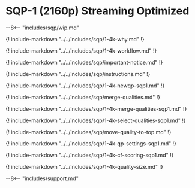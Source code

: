 # SQP-1 (2160p) Streaming Optimized

--8<-- "includes/sqp/wip.md"

{! include-markdown "../../includes/sqp/1-4k-why.md" !}

{! include-markdown "../../includes/sqp/1-4k-workflow.md" !}

{! include-markdown "../../includes/sqp/important-notice.md" !}

{! include-markdown "../../includes/sqp/instructions.md" !}

{! include-markdown "../../includes/sqp/1-4k-newqp-sqp1.md" !}

{! include-markdown "../../includes/sqp/merge-qualities.md" !}

{! include-markdown "../../includes/sqp/1-4k-merge-qualities-sqp1.md" !}

{! include-markdown "../../includes/sqp/1-4k-select-qualities-sqp1.md" !}

{! include-markdown "../../includes/sqp/move-quality-to-top.md" !}

{! include-markdown "../../includes/sqp/1-4k-qp-settings-sqp1.md" !}

{! include-markdown "../../includes/sqp/1-4k-cf-scoring-sqp1.md" !}

{! include-markdown "../../includes/sqp/1-4k-quality-size.md" !}

--8<-- "includes/support.md"
